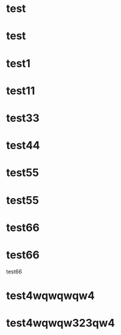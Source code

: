 # test
# test
# test1
# test11
# test33
# test44
# test55
# test55
# test66
# test66
 test66
# test4wqwqwqw4
# test4wqwqw323qw4
